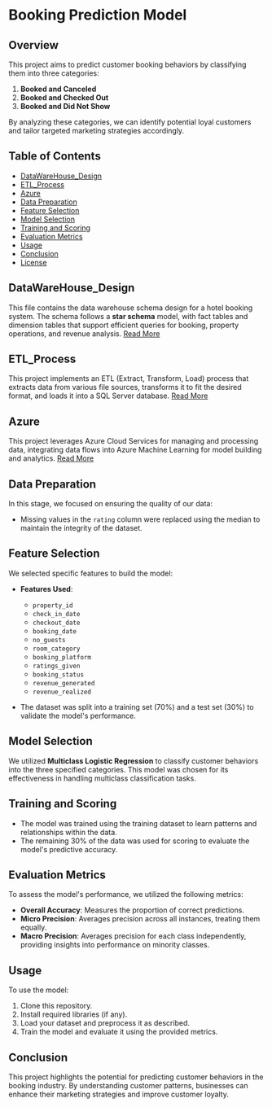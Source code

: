# Booking Prediction Model

## Overview
This project aims to predict customer booking behaviors by classifying them into three categories: 
1. **Booked and Canceled**
2. **Booked and Checked Out**
3. **Booked and Did Not Show**

By analyzing these categories, we can identify potential loyal customers and tailor targeted marketing strategies accordingly.

## Table of Contents
- [DataWareHouse_Design](#DataWareHouse_Design)
- [ETL_Process](#ETL_Process)
- [Azure](#Azure)
- [Data Preparation](#data-preparation)
- [Feature Selection](#feature-selection)
- [Model Selection](#model-selection)
- [Training and Scoring](#training-and-scoring)
- [Evaluation Metrics](#evaluation-metrics)
- [Usage](#usage)
- [Conclusion](#conclusion)
- [License](#license)
## DataWareHouse_Design
This file contains the data warehouse schema design for a hotel booking system. The schema follows a **star schema** model, with fact tables and dimension tables that support efficient queries for booking, property operations, and revenue analysis.
[Read More](Data_WareHouse_Design/ReadMe.md)

## ETL_Process
This project implements an ETL (Extract, Transform, Load) process that extracts data from various file sources, transforms it to fit the desired format, and loads it into a SQL Server database.
[Read More](ETL_Process/ReadMe.md)
## Azure
This project leverages Azure Cloud Services for managing and processing data, integrating data flows into Azure Machine Learning for model building and analytics.
[Read More](Azure/ReadMe.md)
## Data Preparation
In this stage, we focused on ensuring the quality of our data:
- Missing values in the `rating` column were replaced using the median to maintain the integrity of the dataset.

## Feature Selection
We selected specific features to build the model:
- **Features Used**:
  - `property_id`
  - `check_in_date`
  - `checkout_date`
  - `booking_date`
  - `no_guests`
  - `room_category`
  - `booking_platform`
  - `ratings_given`
  - `booking_status`
  - `revenue_generated`
  - `revenue_realized`

- The dataset was split into a training set (70%) and a test set (30%) to validate the model's performance.

## Model Selection
We utilized **Multiclass Logistic Regression** to classify customer behaviors into the three specified categories. This model was chosen for its effectiveness in handling multiclass classification tasks.

## Training and Scoring
- The model was trained using the training dataset to learn patterns and relationships within the data.
- The remaining 30% of the data was used for scoring to evaluate the model's predictive accuracy.

## Evaluation Metrics
To assess the model's performance, we utilized the following metrics:
- **Overall Accuracy**: Measures the proportion of correct predictions.
- **Micro Precision**: Averages precision across all instances, treating them equally.
- **Macro Precision**: Averages precision for each class independently, providing insights into performance on minority classes.

## Usage
To use the model:
1. Clone this repository.
2. Install required libraries (if any).
3. Load your dataset and preprocess it as described.
4. Train the model and evaluate it using the provided metrics.

## Conclusion
This project highlights the potential for predicting customer behaviors in the booking industry. By understanding customer patterns, businesses can enhance their marketing strategies and improve customer loyalty.

